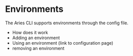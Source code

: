 # Environments

The Aries CLI supports environments through the config file.&#x20;

* How does it work
* Adding an environment
* Using an environment (link to configuration page)
* removing an environment

